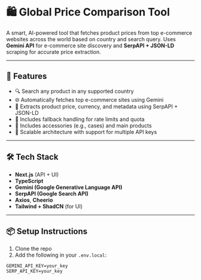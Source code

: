 # 🛍️ Global Price Comparison Tool

A smart, AI-powered tool that fetches product prices from top e-commerce websites across the world based on country and search query. Uses **Gemini API** for e-commerce site discovery and **SerpAPI + JSON-LD** scraping for accurate price extraction.

---

## 🚀 Features

- 🔍 Search any product in any supported country
- 🌐 Automatically fetches top e-commerce sites using Gemini
- 🤖 Extracts product price, currency, and metadata using SerpAPI + JSON-LD
- 🎯 Includes fallback handling for rate limits and quota
- 🧩 Includes accessories (e.g., cases) and main products
- 🧠 Scalable architecture with support for multiple API keys

---

## 🛠️ Tech Stack

- **Next.js** (API + UI)
- **TypeScript**
- **Gemini (Google Generative Language API)**
- **SerpAPI (Google Search API)**
- **Axios**, **Cheerio**
- **Tailwind + ShadCN** (for UI)

---

## 📦 Setup Instructions

1. Clone the repo
2. Add the following in your `.env.local`:

```env
GEMINI_API_KEY=your_key
SERP_API_KEY=your_key
